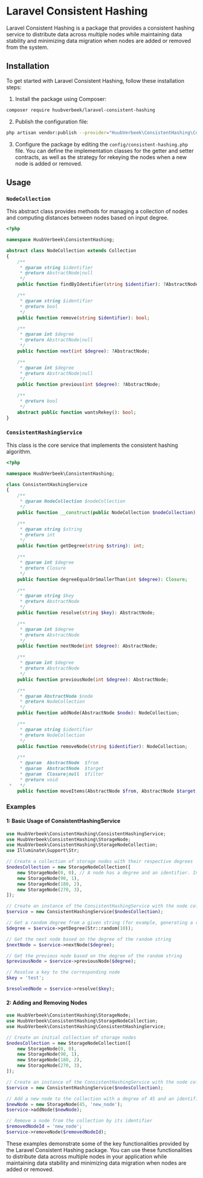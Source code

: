 # Laravel Consistent Hashing

Laravel Consistent Hashing is a package that provides a consistent hashing service to distribute data across multiple nodes while maintaining data stability and minimizing data migration when nodes are added or removed from the system.

## Installation

To get started with Laravel Consistent Hashing, follow these installation steps:

1. Install the package using Composer:

```bash
composer require huubverbeek/laravel-consistent-hashing
```

2. Publish the configuration file:

```bash
php artisan vendor:publish --provider="HuubVerbeek\ConsistentHashing\ConsistentHashingServiceProvider" --tag="config"
```

3. Configure the package by editing the `config/consistent-hashing.php` file. You can define the implementation classes for the getter and setter contracts, as well as the strategy for rekeying the nodes when a new node is added or removed.

## Usage

### `NodeCollection`

This abstract class provides methods for managing a collection of nodes and computing distances between nodes based on input degree.

```php
<?php

namespace HuubVerbeek\ConsistentHashing;

abstract class NodeCollection extends Collection
{
    /**
     * @param string $identifier
     * @return AbstractNode|null
     */
    public function findByIdentifier(string $identifier): ?AbstractNode;

    /**
     * @param string $identifier
     * @return bool
     */
    public function remove(string $identifier): bool;

    /**
     * @param int $degree
     * @return AbstractNode|null
     */
    public function next(int $degree): ?AbstractNode;

    /**
     * @param int $degree
     * @return AbstractNode|null
     */
    public function previous(int $degree): ?AbstractNode;

    /**
     * @return bool
     */
    abstract public function wantsRekey(): bool;
}
```

### `ConsistentHashingService`

This class is the core service that implements the consistent hashing algorithm.

```php
<?php

namespace HuubVerbeek\ConsistentHashing;

class ConsistentHashingService
{
    /**
     * @param NodeCollection $nodeCollection
     */
    public function __construct(public NodeCollection $nodeCollection);

    /**
     * @param string $string
     * @return int
     */
    public function getDegree(string $string): int;

    /**
     * @param int $degree
     * @return Closure
     */
    public function degreeEqualOrSmallerThan(int $degree): Closure;

    /**
     * @param string $key
     * @return AbstractNode
     */
    public function resolve(string $key): AbstractNode;

    /**
     * @param int $degree
     * @return AbstractNode
     */
    public function nextNode(int $degree): AbstractNode;

    /**
     * @param int $degree
     * @return AbstractNode
     */
    public function previousNode(int $degree): AbstractNode;

    /**
     * @param AbstractNode $node
     * @return NodeCollection
     */
    public function addNode(AbstractNode $node): NodeCollection;

    /**
     * @param string $identifier
     * @return NodeCollection
     */
    public function removeNode(string $identifier): NodeCollection;

    /**
     * @param  AbstractNode  $from
     * @param  AbstractNode  $target
     * @param  Closure|null  $filter
     * @return void
 *   */
    public function moveItems(AbstractNode $from, AbstractNode $target, ?Closure $filter = null): void;
```
### Examples

#### 1: Basic Usage of ConsistentHashingService

```php
use HuubVerbeek\ConsistentHashing\ConsistentHashingService;
use HuubVerbeek\ConsistentHashing\StorageNode;
use HuubVerbeek\ConsistentHashing\StorageNodeCollection;
use Illuminate\Support\Str;

// Create a collection of storage nodes with their respective degrees
$nodesCollection = new StorageNodeCollection([
    new StorageNode(0, 0), // A node has a degree and an identifier. In this examplse it is an integer, however, normally it would be an identifier for store.
    new StorageNode(90, 1),
    new StorageNode(180, 2),
    new StorageNode(270, 3),
]);

// Create an instance of the ConsistentHashingService with the node collection
$service = new ConsistentHashingService($nodesCollection);

// Get a random degree from a given string (for example, generating a random degree for a cache key)
$degree = $service->getDegree(Str::random(10));

// Get the next node based on the degree of the random string
$nextNode = $service->nextNode($degree);

// Get the previous node based on the degree of the random string
$previousNode = $service->previousNode($degree);

// Resolve a key to the corresponding node
$key = 'test';

$resolvedNode = $service->resolve($key);

```

#### 2: Adding and Removing Nodes

```php
use HuubVerbeek\ConsistentHashing\StorageNode;
use HuubVerbeek\ConsistentHashing\StorageNodeCollection;
use HuubVerbeek\ConsistentHashing\ConsistentHashingService;

// Create an initial collection of storage nodes
$nodesCollection = new StorageNodeCollection([
    new StorageNode(0, 0),
    new StorageNode(90, 1),
    new StorageNode(180, 2),
    new StorageNode(270, 3),
]);

// Create an instance of the ConsistentHashingService with the node collection
$service = new ConsistentHashingService($nodesCollection);

// Add a new node to the collection with a degree of 45 and an identifier of 'new_node'
$newNode = new StorageNode(45, 'new_node');
$service->addNode($newNode);

// Remove a node from the collection by its identifier
$removedNodeId = 'new_node';
$service->removeNode($removedNodeId);
```
These examples demonstrate some of the key functionalities provided by the Laravel Consistent Hashing package. You can use these functionalities to distribute data across multiple nodes in your application while maintaining data stability and minimizing data migration when nodes are added or removed.